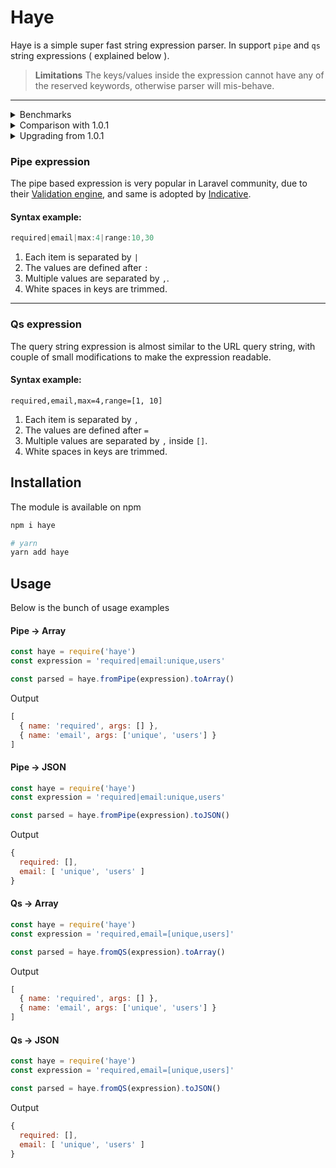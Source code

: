 # Haye

Haye is a simple super fast string expression parser. In support `pipe` and `qs` string expressions ( explained below ).

> **Limitations**
The keys/values inside the expression cannot have any of the reserved keywords, otherwise parser will mis-behave.

---

<details>
<summary> Benchmarks </summary>
<pre>
<code>
haye #pipeToArray x 741,030 ops/sec ±0.97% (90 runs sampled)
haye #pipeToJson x 313,101 ops/sec ±0.95% (87 runs sampled)
haye #qsToArray x 698,688 ops/sec ±0.74% (91 runs sampled)
haye #qsToJson x 303,482 ops/sec ±1.10% (89 runs sampled)
</code>
</pre>
</details>

<details>
<summary> Comparison with 1.0.1 </summary>
<pre>
<code>
219,138 op/s » haye #pipeToArray #legacy
170,068 op/s » haye #pipeToJson #legacy
147,594 op/s » haye #qsToArray #legacy
121,094 op/s » haye #qsToJson #legacy


747,298 op/s » haye #pipeToArray
363,152 op/s » haye #pipeToJson
742,310 op/s » haye #qsToArray
349,075 op/s » haye #qsToJson
</code>
</pre>
</details>

<details>
<summary> Upgrading from 1.0.1 </summary>
<p> There are couple of breaking changes from 1.0.1 to 2.x.x </p>

<ol>
<li>
  All methods to convert <code>Arrays</code> and <code>Objects</code> have been removed.
</li>

<li>
  The `args` property in `toArray` methods is always an array. Earlier it used to be string for single values and array for multiple.
</li>

<li>
  The value in `key/value` pair is always an array. Earlier it used to be string for single values and array for multiple.
</li>
</ol>

</details>

### Pipe expression
The pipe based expression is very popular in Laravel community, due to their [Validation engine](https://laravel.com/docs/validation), and same is adopted by [Indicative](http://indicative.adonisjs.com).

#### Syntax example:

```js
required|email|max:4|range:10,30
```

1. Each item is separated by `|`
2. The values are defined after `:`
3. Multiple values are separated by `,`.
4. White spaces in keys are trimmed.

---

### Qs expression
The query string expression is almost similar to the URL query string, with couple of small modifications to make the expression readable.

#### Syntax example:
```
required,email,max=4,range=[1, 10]
```

1. Each item is separated by `,`
2. The values are defined after `=`
3. Multiple values are separated by `,` inside `[]`.
4. White spaces in keys are trimmed.

## Installation

The module is available on npm

```bash
npm i haye

# yarn
yarn add haye
```

## Usage
Below is the bunch of usage examples

#### Pipe -> Array

```js
const haye = require('haye')
const expression = 'required|email:unique,users'

const parsed = haye.fromPipe(expression).toArray()
```

Output
```js
[
  { name: 'required', args: [] },
  { name: 'email', args: ['unique', 'users'] }
]
```

#### Pipe -> JSON

```js
const haye = require('haye')
const expression = 'required|email:unique,users'

const parsed = haye.fromPipe(expression).toJSON()
```

Output
```js
{
  required: [],
  email: [ 'unique', 'users' ]
}
```

#### Qs -> Array

```js
const haye = require('haye')
const expression = 'required,email=[unique,users]'

const parsed = haye.fromQS(expression).toArray()
```

Output
```js
[
  { name: 'required', args: [] },
  { name: 'email', args: ['unique', 'users'] }
]
```

#### Qs -> JSON

```js
const haye = require('haye')
const expression = 'required,email=[unique,users]'

const parsed = haye.fromQS(expression).toJSON()
```

Output
```js
{
  required: [],
  email: [ 'unique', 'users' ]
}
```
